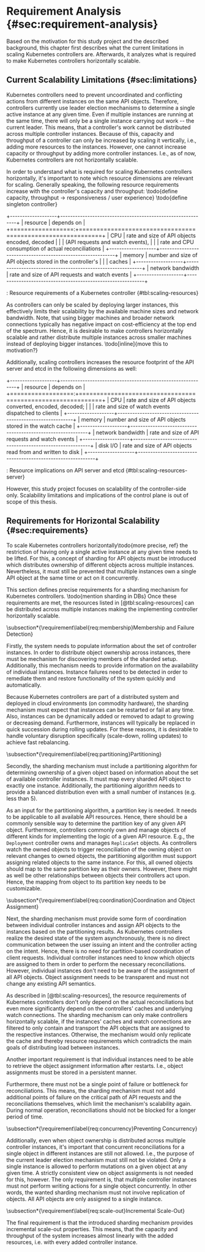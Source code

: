 # Requirement Analysis {#sec:requirement-analysis}

Based on the motivation for this study project and the described background, this chapter first describes what the current limitations in scaling Kubernetes controllers are.
Afterwards, it analyzes what is required to make Kubernetes controllers horizontally scalable.

## Current Scalability Limitations {#sec:limitations}

Kubernetes controllers need to prevent uncoordinated and conflicting actions from different instances on the same API objects.
Therefore, controllers currently use leader election mechanisms to determine a single active instance at any given time.
Even if multiple instances are running at the same time, there will only be a single instance carrying out work -- the current leader.
This means, that a controller's work cannot be distributed across multiple controller instances.
Because of this, capacity and throughput of a controller can only be increased by scaling it vertically, i.e., adding more resources to the instances.
However, one cannot increase capacity or throughput by adding more controller instances.
I.e., as of now, Kubernetes controllers are not horizontally scalable.

In order to understand what is required for scaling Kubernetes controllers horizontally, it's important to note which resource dimensions are relevant for scaling.
Generally speaking, the following resource requirements increase with the controller's capacity and throughput:
\todo{define capacity, throughput -> responsiveness / user experience}
\todo{define singleton controller}

+-------------------+------------------------------------------------------------+
| resource          | depends on                                                 |
+==================:+============================================================+
| CPU               | rate and size of API objects encoded, decoded              |
|                   | (API requests and watch events),                           |
|                   | rate and CPU consumption of actual reconciliations         |
+-------------------+------------------------------------------------------------+
| memory            | number and size of API objects stored in the controller's  |
|                   | caches                                                     |
+-------------------+------------------------------------------------------------+
| network bandwidth | rate and size of API requests and watch events             |
+-------------------+------------------------------------------------------------+

: Resource requirements of a Kubernetes controller {#tbl:scaling-resources}

As controllers can only be scaled by deploying larger instances, this effectively limits their scalability by the available machine sizes and network bandwidth.
Note, that using bigger machines and broader network connections typically has negative impact on cost-efficiency at the top end of the spectrum.
Hence, it is desirable to make controllers horizontally scalable and rather distribute multiple instances across smaller machines instead of deploying bigger instances.
\todo[inline]{move this to motivation?}

Additionally, scaling controllers increases the resource footprint of the API server and etcd in the following dimensions as well:

+-------------------+------------------------------------------------------------+
| resource          | depends on                                                 |
+==================:+============================================================+
| CPU               | rate and size of API objects converted, encoded, decoded;  |
|                   | rate and size of watch events dispatched to clients        |
+-------------------+------------------------------------------------------------+
| memory            | number and size of API objects stored in the watch cache   |
+-------------------+------------------------------------------------------------+
| network bandwidth | rate and size of API requests and watch events             |
+-------------------+------------------------------------------------------------+
| disk I/O          | rate and size of API objects read from and written to disk |
+-------------------+------------------------------------------------------------+

: Resource implications on API server and etcd {#tbl:scaling-resources-server}

However, this study project focuses on scalability of the controller-side only.
Scalability limitations and implications of the control plane is out of scope of this thesis.

## Requirements for Horizontal Scalability {#sec:requirements}

To scale Kubernetes controllers horizontally\todo{more precise, ref} the restriction of having only a single active instance at any given time needs to be lifted.
For this, a concept of sharding for API objects must be introduced which distributes ownership of different objects across multiple instances.
Nevertheless, it must still be prevented that multiple instances own a single API object at the same time or act on it concurrently.

This section defines precise requirements for a sharding mechanism for Kubernetes controllers.
\todo{mention sharding in DBs}
Once these requirements are met, the resources listed in [@tbl:scaling-resources] can be distributed across multiple instances making the implementing controller horizontally scalable.

\subsection*{\requirement\label{req:membership}Membership and Failure Detection}

Firstly, the system needs to populate information about the set of controller instances.
In order to distribute object ownership across instances, there must be mechanism for discovering members of the sharded setup.
Additionally, this mechanism needs to provide information on the availability of individual instances.
Instance failures need to be detected in order to remediate them and restore functionality of the system quickly and automatically.

Because Kubernetes controllers are part of a distributed system and deployed in cloud environments (on commodity hardware), the sharding mechanism must expect that instances can be restarted or fail at any time.
Also, instances can be dynamically added or removed to adapt to growing or decreasing demand.
Furthermore, instances will typically be replaced in quick succession during rolling updates.
For these reasons, it is desirable to handle voluntary disruption specifically (scale-down, rolling updates) to achieve fast rebalancing.

\subsection*{\requirement\label{req:partitioning}Partitioning}

Secondly, the sharding mechanism must include a partitioning algorithm for determining ownership of a given object based on information about the set of available controller instances.
It must map every sharded API object to exactly one instance.
Additionally, the partitioning algorithm needs to provide a balanced distribution even with a small number of instances (e.g. less than 5).

As an input for the partitioning algorithm, a partition key is needed.
It needs to be applicable to all available API resources.
Hence, there should be a commonly sensible way to determine the partition key of any given API object.
Furthermore, controllers commonly own and manage objects of different kinds for implementing the logic of a given API resource.
E.g., the `Deployment` controller owns and manages `ReplicaSet` objects.
As controllers watch the owned objects to trigger reconciliation of the owning object on relevant changes to owned objects, the partitioning algorithm must support assigning related objects to the same instance.
For this, all owned objects should map to the same partition key as their owners.
However, there might as well be other relationships between objects their controllers act upon.
Hence, the mapping from object to its partition key needs to be customizable.

\subsection*{\requirement\label{req:coordination}Coordination and Object Assignment}

Next, the sharding mechanism must provide some form of coordination between individual controller instances and assign API objects to the instances based on the partitioning results.
As Kubernetes controllers realize the desired state of the system asynchronously, there is no direct communication between the user issuing an intent and the controller acting on the intent.
Hence, there is no need for partition-based coordination of client requests.
Individual controller instances need to know which objects are assigned to them in order to perform the necessary reconciliations.
However, individual instances don't need to be aware of the assignment of all API objects.
Object assignment needs to be transparent and must not change any existing API semantics.

As described in [@tbl:scaling-resources], the resource requirements of Kubernetes controllers don't only depend on the actual reconciliations but even more significantly depend on the controllers' caches and underlying watch connections.
The sharding mechanism can only make controllers horizontally scalable, if the instances' caches and watch connections are filtered to only contain and transport the API objects that are assigned to the respective instances.
Otherwise, the mechanism would only replicate the cache and thereby resource requirements which contradicts the main goals of distributing load between instances.

Another important requirement is that individual instances need to be able to retrieve the object assignment information after restarts.
I.e., object assignments must be stored in a persistent manner.

Furthermore, there must not be a single point of failure or bottleneck for reconciliations.
This means, the sharding mechanism must not add additional points of failure on the critical path of API requests and the reconciliations themselves, which limit the mechanism's scalability again.
During normal operation, reconciliations should not be blocked for a longer period of time.

\subsection*{\requirement\label{req:concurrency}Preventing Concurrency}

Additionally, even when object ownership is distributed across multiple controller instances, it's important that concurrent reconciliations for a single object in different instances are still not allowed.
I.e., the purpose of the current leader election mechanism must still not be violated.
Only a single instance is allowed to perform mutations on a given object at any given time.
A strictly consistent view on object assignments is not needed for this, however.
The only requirement is, that multiple controller instances must not perform writing actions for a single object concurrently.
In other words, the wanted sharding mechanism must not involve replication of objects.
All API objects are only assigned to a single instance.

\subsection*{\requirement\label{req:scale-out}Incremental Scale-Out}

The final requirement is that the introduced sharding mechanism provides incremental scale-out properties.
This means, that the capacity and throughput of the system increases almost linearly with the added resources, i.e. with every added controller instance.
